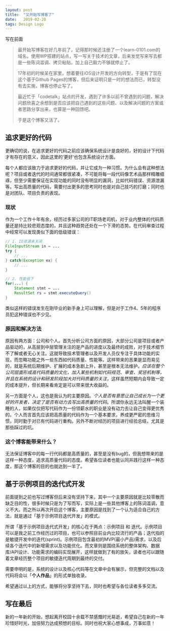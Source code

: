 ```yaml
---
layout: post
title:  "又开始写博客了"
date:   2019-02-20
tags: Design Logo
---
```

写在前面

> 最开始写博客在好几年前了，记得那时候还注册了一个learn-0101.com的域名，使用WP搭建的站点，写一写关于技术的文章，后来发觉写来写去都是一些陈词滥调、拷贝粘贴，加上自己毅力不够就停止了。
> 
> 17年初的时候呆在家里，想着要往iOS设计开发的方向转型，于是有了现在这个基于Github Pages的博客，但后来证明只是一时的想法而已，转型没有去实施，博客也停止写了。
>
> 最近忙于「codetalk」站点的开发，遇到了许多以前不曾遇到的问题，解决问题欣喜之余想到是否应该把自己遇到的这些问题、以及解决问题的方案或者思路分享出来，也算是一种回馈吧。
>
> 于是这个博客又活了。

## 追求更好的代码

更确切的说，在追求更好的代码之前应该确保系统设计是良好的，好的设计下代码才有存在的意义，因此这里的‘更好’也包含系统设计方面。

每个人都应该致力于追求更好的代码，并让它成为一种习惯。为什么会有这种想法呢？项目或者迭代的时间通常都很紧凑，不可能将每一段代码像艺术品那样精雕细琢，但至少需要保证在实现功能的同时没有明显的漏洞，比如代码错误、资源泄漏等。写出高质量的代码，需要付出更多的思考同时也是对自己技巧的打磨；同时也是对团队、项目负责的表现。

### 现状

作为一个工作十年有余，经历过多家公司的IT职场老司机，对于业内整体的代码质量还是持比较悲观态度的，并且这种趋势还处在一个下滑的态势。在代码审查过程中经常可以发现类似下面的低级错误：

```java
// 1. IO资源未关闭
FileInputStream in = ...
try {
    // ...
} catch(Exception ex) {
    // ...
}

// 2. 性能低下
for(...) {
    Statement stmt = ...
    ResultSet rs = stmt.executeQuery()
}
```

类似这样的错误发生在刚毕业的新手身上可以理解，但是对于工作4、5年的程序员犯这种错误也不少见。

### 原因和解决方法

原因有两方面：公司和个人。首先分析公司方面的原因，大部分公司是项目或者产品驱动的，从高层到中层管理关注的是产品的进度以及最终的成败，对于技术细节不了解或者无心关注。这就导致技术管理者以及开发人员仅专注于具体功能的实现，而忽略功能之外一些东西如代码质量、性能等。这样带来的恶果是显而易见的，就是系统后期维护、扩展的成本急剧上升，甚至是根本无法维护。*应该在整个公司层面形成高代码质量的文化，加入某些机制如代码规范、审查、奖惩机制等，并且在系统的设计和研发阶段加大对代码质量的关注*，这样虽然短期内会导致一定的成本提升，但长期来看肯定是可以带来很大收益的。

另一方面是个人，这也是我认为的主要原因。*个人是否有意愿让自己成长为一个更好的开发者，决定了是否有动力去写出高质量的代码*。所谓你永远无法叫醒一个装睡的人，如果仅仅把写代码作为一份领薪水的职业是没有动力去让自己变得更优秀的。个人而言首先应该把高质量的代码作为一个基本要求，养成更严密的思维习惯，同时勤于对已有代码进行重构。另外不断对经历的项目进行经验总结，尤其是那些踩过的坑。

### 这个博客能带来什么？

无法保证博客中的每一行代码都是高质量的，甚至是没有bug的，但我想带来的是这样一种态度，追求高质量代码的态度。希望各位读者也能认同并践行这样一种态度，那这个博客的目的也就达到一半了。

## 基于示例项目的迭代式开发

前面提到之前也写过博客但后来没有坚持下来，其中一个主要原因就是比较零散而缺乏目的性，很多时候只是为了写而写，实际上是一些其他博客上的陈词滥调，意义不大。而之所以再次开启这个博客，主要原因是找到了一个认为适合自己的方法，就是通过「基于示例项目迭代开发」的模式。

所谓「基于示例项目迭代式开发」的核心在于两点：示例项目 和 迭代。示例项目可以是我之前工作经历过的项目，也可以参照目前业内比较流行的产品；迭代指的是敏捷开发中的迭代(sprint)。示例项目包含最初的MVP(最小产品)需求，以及后续各个迭代中的新增需求以及功能优化。而文章则是围绕系统的整体架构、数据库/API设计、功能需求的编码实现展开，这样就做到了有的放矢，读者也可以跟随着文章经历整个项目的敏捷迭代周期到最终的交付。

需要申明的是，系统的设计以及核心代码等在文章中会有展示，但完整的文档以及代码将会以「**个人作品**」的形式单独收录。

希望通过以上的方式，能够将分享坚持下去，同时也希望与各位读者多多交流。

## 写在最后

新的一年新的开始，想起离开校园十余载不禁感慨时光易逝，希望自己在新的一年珍惜好时光，加倍努力达成预想的目标。同时也祝大家心想事成，万事如意！

